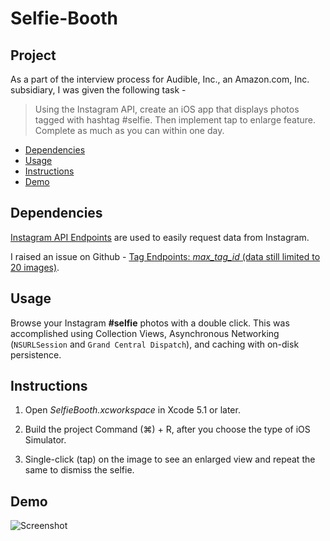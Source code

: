 # Selfie-Booth

## Project 

As a part of the interview process for Audible, Inc., an Amazon.com, Inc. subsidiary, I was given the following task -

>Using the Instagram API, create an iOS app that displays photos tagged with hashtag #selfie. Then implement tap to enlarge feature. Complete as much as you can within one day.


- [Dependencies](#Dependencies)
- [Usage](#Usage)
- [Instructions](#Instructions)
- [Demo](#Demo)

## Dependencies 

[Instagram API Endpoints](http://instagram.com/developer/) are used to easily request data from Instagram.

I raised an issue on Github - [Tag Endpoints: __max_\__tag_\__id__ (data still limited to 20 images)](https://github.com/Instagram/instagram-ruby-gem/issues/140).

## Usage

Browse your Instagram **#selfie** photos with a double click. This was accomplished using Collection Views, Asynchronous Networking (`NSURLSession` and `Grand Central Dispatch`), and caching with on-disk persistence.

## Instructions 

1) Open *SelfieBooth.xcworkspace* in Xcode 5.1 or later.

2) Build the project Command (⌘) + R, after you choose the type of iOS Simulator.

3) Single-click (tap) on the image to see an enlarged view and repeat the same to dismiss the selfie.

## Demo
![Screenshot](http://i.imgur.com/thjWsSh.gif)

